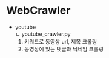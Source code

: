 # WebCrawler

* youtube  
   ㄴ youtube_crawler.py  
     1. 키워드로 동영상 url, 제목 크롤링  
     2. 동영상에 있는 댓글과 닉네임 크롤링  
